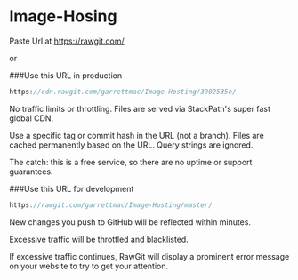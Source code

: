 # Image-Hosing

Paste Url at <a href="https://rawgit.com/">https://rawgit.com/</a>


or

###Use this URL in production


```javascript
https://cdn.rawgit.com/garrettmac/Image-Hosting/3902535e/
```

No traffic limits or throttling. Files are served via StackPath's super fast global CDN.

Use a specific tag or commit hash in the URL (not a branch). Files are cached permanently based on the URL. Query strings are ignored.

The catch: this is a free service, so there are no uptime or support guarantees.

###Use this URL for development

```javascript
https://rawgit.com/garrettmac/Image-Hosting/master/
```
New changes you push to GitHub will be reflected within minutes.

Excessive traffic will be throttled and blacklisted.

If excessive traffic continues, RawGit will display a prominent error message on your website to try to get your attention.
